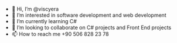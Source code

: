- 👋 Hi, I’m @viscyera
- 👀 I’m interested in software development and web development
- 🌱 I’m currently learning C# 
- 💞️ I’m looking to collaborate on C# projects and Front End projects
- 📫 How to reach me +90 506 828 23 78

<!---
viscyera/viscyera is a ✨ special ✨ repository because its `README.md` (this file) appears on your GitHub profile.
You can click the Preview link to take a look at your changes.
--->
